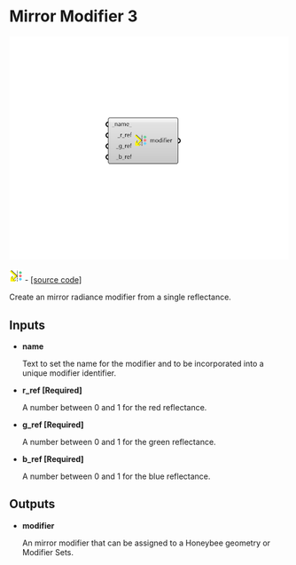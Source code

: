 # Mirror Modifier 3

![](../../.gitbook/assets/Mirror_Modifier_3.png)

![](../../.gitbook/assets/Mirror_Modifier_3%20%281%29.png) - [\[source code\]](https://github.com/ladybug-tools/honeybee-grasshopper-radiance/blob/master/honeybee_grasshopper_radiance/src//HB%20Mirror%20Modifier%203.py)

Create an mirror radiance modifier from a single reflectance.

## Inputs

* **name**

  Text to set the name for the modifier and to be incorporated into a unique modifier identifier. 

* **r\_ref \[Required\]**

  A number between 0 and 1 for the red reflectance. 

* **g\_ref \[Required\]**

  A number between 0 and 1 for the green reflectance. 

* **b\_ref \[Required\]**

  A number between 0 and 1 for the blue reflectance. 

## Outputs

* **modifier**

  An mirror modifier that can be assigned to a Honeybee geometry or Modifier Sets. 

